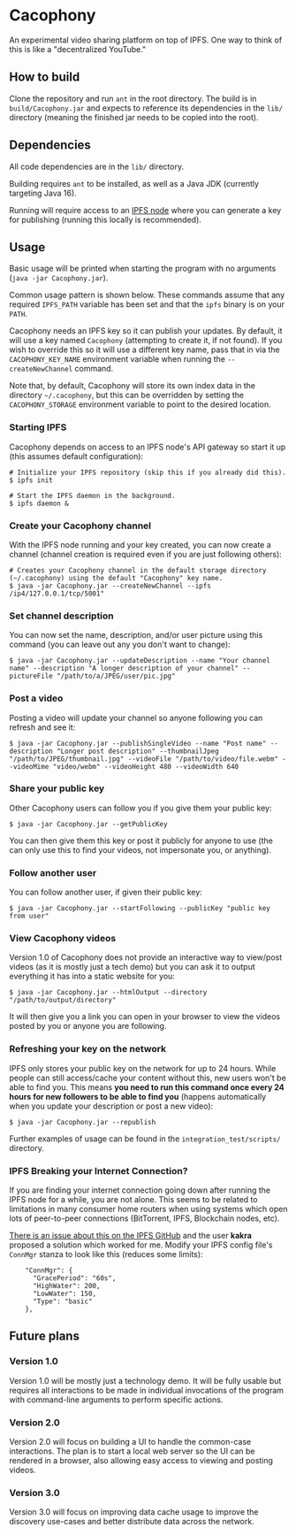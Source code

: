 # Cacophony

An experimental video sharing platform on top of IPFS.  One way to think of this is like a "decentralized YouTube."

## How to build

Clone the repository and run `ant` in the root directory.  The build is in `build/Cacophony.jar` and expects to reference its dependencies in the `lib/` directory (meaning the finished jar needs to be copied into the root).

## Dependencies

All code dependencies are in the `lib/` directory.

Building requires `ant` to be installed, as well as a Java JDK (currently targeting Java 16).

Running will require access to an [IPFS node](https://ipfs.io/) where you can generate a key for publishing (running this locally is recommended).

## Usage

Basic usage will be printed when starting the program with no arguments (`java -jar Cacophony.jar`).

Common usage pattern is shown below.  These commands assume that any required `IPFS_PATH` variable has been set and that the `ipfs` binary is on your `PATH`.

Cacophony needs an IPFS key so it can publish your updates.  By default, it will use a key named `Cacophony` (attempting to create it, if not found).  If you wish to override this so it will use a different key name, pass that in via the `CACOPHONY_KEY_NAME` environment variable when running the `--createNewChannel` command.

Note that, by default, Cacophony will store its own index data in the directory `~/.cacophony`, but this can be overridden by setting the `CACOPHONY_STORAGE` environment variable to point to the desired location.

### Starting IPFS

Cacophony depends on access to an IPFS node's API gateway so start it up (this assumes default configuration):

```
# Initialize your IPFS repository (skip this if you already did this).
$ ipfs init

# Start the IPFS daemon in the background.
$ ipfs daemon &
```

### Create your Cacophony channel

With the IPFS node running and your key created, you can now create a channel (channel creation is required even if you are just following others):

```
# Creates your Cacophony channel in the default storage directory (~/.cacophony) using the default "Cacophony" key name.
$ java -jar Cacophony.jar --createNewChannel --ipfs /ip4/127.0.0.1/tcp/5001"
```

### Set channel description

You can now set the name, description, and/or user picture using this command (you can leave out any you don't want to change):

```
$ java -jar Cacophony.jar --updateDescription --name "Your channel name" --description "A longer description of your channel" --pictureFile "/path/to/a/JPEG/user/pic.jpg"
```

### Post a video

Posting a video will update your channel so anyone following you can refresh and see it:

```
$ java -jar Cacophony.jar --publishSingleVideo --name "Post name" --description "Longer post description" --thumbnailJpeg "/path/to/JPEG/thumbnail.jpg" --videoFile "/path/to/video/file.webm" --videoMime "video/webm" --videoHeight 480 --videoWidth 640
```

### Share your public key

Other Cacophony users can follow you if you give them your public key:

```
$ java -jar Cacophony.jar --getPublicKey
```

You can then give them this key or post it publicly for anyone to use (the can only use this to find your videos, not impersonate you, or anything).

### Follow another user

You can follow another user, if given their public key:

```
$ java -jar Cacophony.jar --startFollowing --publicKey "public key from user"
```

### View Cacophony videos

Version 1.0 of Cacophony does not provide an interactive way to view/post videos (as it is mostly just a tech demo) but you can ask it to output everything it has into a static website for you:

```
$ java -jar Cacophony.jar --htmlOutput --directory "/path/to/output/directory"
```

It will then give you a link you can open in your browser to view the videos posted by you or anyone you are following.

### Refreshing your key on the network

IPFS only stores your public key on the network for up to 24 hours.  While people can still access/cache your content without this, new users won't be able to find you.  This means **you need to run this command once every 24 hours for new followers to be able to find you** (happens automatically when you update your description or post a new video):

```
$ java -jar Cacophony.jar --republish
```

Further examples of usage can be found in the `integration_test/scripts/` directory.

### IPFS Breaking your Internet Connection?

If you are finding your internet connection going down after running the IPFS node for a while, you are not alone.  This seems to be related to limitations in many consumer home routers when using systems which open lots of peer-to-peer connections (BitTorrent, IPFS, Blockchain nodes, etc).

[There is an issue about this on the IPFS GitHub](https://github.com/ipfs/go-ipfs/issues/3320) and the user **kakra** proposed a solution which worked for me.  Modify your IPFS config file's `ConnMgr` stanza to look like this (reduces some limits):

```
    "ConnMgr": {
      "GracePeriod": "60s",
      "HighWater": 200,
      "LowWater": 150,
      "Type": "basic"
    },
```

## Future plans

### Version 1.0

Version 1.0 will be mostly just a technology demo.  It will be fully usable but requires all interactions to be made in individual invocations of the program with command-line arguments to perform specific actions.

### Version 2.0

Version 2.0 will focus on building a UI to handle the common-case interactions.  The plan is to start a local web server so the UI can be rendered in a browser, also allowing easy access to viewing and posting videos.

### Version 3.0

Version 3.0 will focus on improving data cache usage to improve the discovery use-cases and better distribute data across the network.

